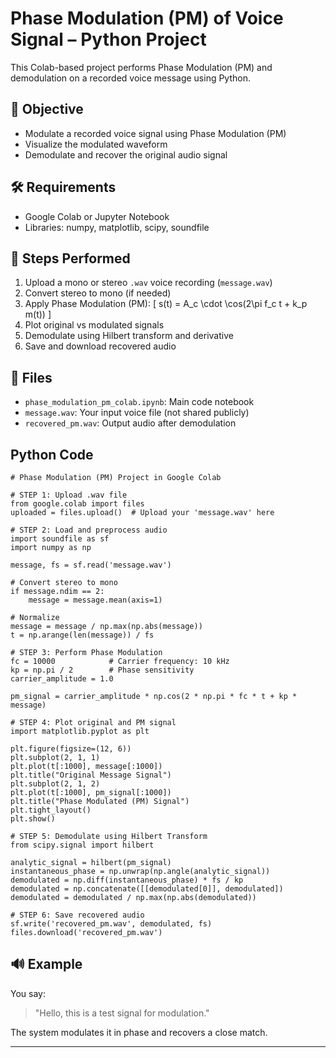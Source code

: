 # Phase Modulation (PM) of Voice Signal – Python Project

This Colab-based project performs Phase Modulation (PM) and demodulation on a recorded voice message using Python.

## 🎯 Objective

- Modulate a recorded voice signal using Phase Modulation (PM)
- Visualize the modulated waveform
- Demodulate and recover the original audio signal

## 🛠️ Requirements

- Google Colab or Jupyter Notebook
- Libraries: numpy, matplotlib, scipy, soundfile

## 🔄 Steps Performed

1. Upload a mono or stereo `.wav` voice recording (`message.wav`)
2. Convert stereo to mono (if needed)
3. Apply Phase Modulation (PM):
   \[
   s(t) = A_c \cdot \cos(2\pi f_c t + k_p m(t))
   \]
4. Plot original vs modulated signals
5. Demodulate using Hilbert transform and derivative
6. Save and download recovered audio

## 📁 Files

- `phase_modulation_pm_colab.ipynb`: Main code notebook
- `message.wav`: Your input voice file (not shared publicly)
- `recovered_pm.wav`: Output audio after demodulation

## Python Code

```
# Phase Modulation (PM) Project in Google Colab

# STEP 1: Upload .wav file
from google.colab import files
uploaded = files.upload()  # Upload your 'message.wav' here

# STEP 2: Load and preprocess audio
import soundfile as sf
import numpy as np

message, fs = sf.read('message.wav')

# Convert stereo to mono
if message.ndim == 2:
    message = message.mean(axis=1)

# Normalize
message = message / np.max(np.abs(message))
t = np.arange(len(message)) / fs

# STEP 3: Perform Phase Modulation
fc = 10000            # Carrier frequency: 10 kHz
kp = np.pi / 2        # Phase sensitivity
carrier_amplitude = 1.0

pm_signal = carrier_amplitude * np.cos(2 * np.pi * fc * t + kp * message)

# STEP 4: Plot original and PM signal
import matplotlib.pyplot as plt

plt.figure(figsize=(12, 6))
plt.subplot(2, 1, 1)
plt.plot(t[:1000], message[:1000])
plt.title("Original Message Signal")
plt.subplot(2, 1, 2)
plt.plot(t[:1000], pm_signal[:1000])
plt.title("Phase Modulated (PM) Signal")
plt.tight_layout()
plt.show()

# STEP 5: Demodulate using Hilbert Transform
from scipy.signal import hilbert

analytic_signal = hilbert(pm_signal)
instantaneous_phase = np.unwrap(np.angle(analytic_signal))
demodulated = np.diff(instantaneous_phase) * fs / kp
demodulated = np.concatenate([[demodulated[0]], demodulated])
demodulated = demodulated / np.max(np.abs(demodulated))

# STEP 6: Save recovered audio
sf.write('recovered_pm.wav', demodulated, fs)
files.download('recovered_pm.wav')
```

## 🔊 Example

You say:  
> "Hello, this is a test signal for modulation."

The system modulates it in phase and recovers a close match.

---


